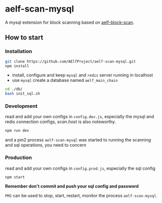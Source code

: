 # aelf-scan-mysql

A mysql extension for block scanning based on [aelf-block-scan](https://github.com/AElfProject/aelf-block-scan).

## How to start

### Installation

```bash
git clone https://github.com/AElfProject/aelf-scan-mysql.git
npm install
```

- install, configure and keep `mysql` and `redis` server running in localhost
- use `mysql` create a database named `aelf_main_chain`

```bash
cd ./db/
bash init_sql.sh
```

### Development

read and add your own configs in `config.dev.js`, especially the mysql and redis connection configs, _scan.host_ is also noteworthy.

```bash
npm run dev
```

and a pm2 process `aelf-scan-mysql` was started to running the scanning and sql operations, you need to concern

### Production

read and add your own configs in `config.prod.js`, especially the sql config

```bash
npm start
```

**Remember don't commit and push your sql config and password**

`PM2` can be used to stop, start, restart, monitor the process `aelf-scan-mysql`.

